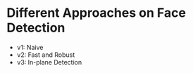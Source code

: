 # Different Approaches on Face Detection

- v1: Naive
- v2: Fast and Robust
- v3: In-plane Detection